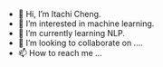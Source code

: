 - 👋 Hi, I’m Itachi Cheng.
- 👀 I’m interested in machine learning.
- 🌱 I’m currently learning NLP.
- 💞️ I’m looking to collaborate on ....
- 📫 How to reach me ...

<!---
CQLLL/CQLLL is a ✨ special ✨ repository because its `README.md` (this file) appears on your GitHub profile.
You can click the Preview link to take a look at your changes.
--->
